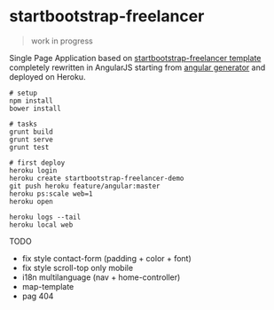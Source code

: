 # startbootstrap-freelancer

> work in progress

Single Page Application based on [startbootstrap-freelancer template](https://github.com/IronSummitMedia/startbootstrap-freelancer) completely rewritten in AngularJS starting from [angular generator](https://github.com/yeoman/generator-angular) and deployed on Heroku.

```
# setup
npm install
bower install

# tasks
grunt build
grunt serve
grunt test

# first deploy
heroku login
heroku create startbootstrap-freelancer-demo
git push heroku feature/angular:master
heroku ps:scale web=1
heroku open

heroku logs --tail
heroku local web
```

TODO
* fix style contact-form (padding + color + font)
* fix style scroll-top only mobile
* i18n multilanguage (nav + home-controller)
* map-template
* pag 404
